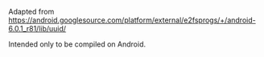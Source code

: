 Adapted from https://android.googlesource.com/platform/external/e2fsprogs/+/android-6.0.1_r81/lib/uuid/

Intended only to be compiled on Android.